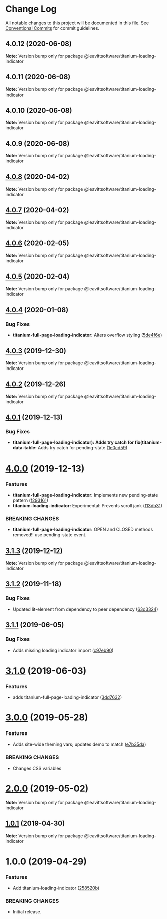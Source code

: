 # Change Log

All notable changes to this project will be documented in this file.
See [Conventional Commits](https://conventionalcommits.org) for commit guidelines.

## 4.0.12 (2020-06-08)

**Note:** Version bump only for package @leavittsoftware/titanium-loading-indicator





## 4.0.11 (2020-06-08)

**Note:** Version bump only for package @leavittsoftware/titanium-loading-indicator





## 4.0.10 (2020-06-08)

**Note:** Version bump only for package @leavittsoftware/titanium-loading-indicator





## 4.0.9 (2020-06-08)

**Note:** Version bump only for package @leavittsoftware/titanium-loading-indicator





## [4.0.8](https://github.com/LeavittSoftware/titanium-elements/compare/@leavittsoftware/titanium-loading-indicator@4.0.7...@leavittsoftware/titanium-loading-indicator@4.0.8) (2020-04-02)

**Note:** Version bump only for package @leavittsoftware/titanium-loading-indicator





## [4.0.7](https://github.com/LeavittSoftware/titanium-elements/compare/@leavittsoftware/titanium-loading-indicator@4.0.6...@leavittsoftware/titanium-loading-indicator@4.0.7) (2020-04-02)

**Note:** Version bump only for package @leavittsoftware/titanium-loading-indicator





## [4.0.6](https://github.com/LeavittSoftware/titanium-elements/compare/@leavittsoftware/titanium-loading-indicator@4.0.5...@leavittsoftware/titanium-loading-indicator@4.0.6) (2020-02-05)

**Note:** Version bump only for package @leavittsoftware/titanium-loading-indicator





## [4.0.5](https://github.com/LeavittSoftware/titanium-elements/compare/@leavittsoftware/titanium-loading-indicator@4.0.4...@leavittsoftware/titanium-loading-indicator@4.0.5) (2020-02-04)

**Note:** Version bump only for package @leavittsoftware/titanium-loading-indicator





## [4.0.4](https://github.com/LeavittSoftware/titanium-elements/compare/@leavittsoftware/titanium-loading-indicator@4.0.3...@leavittsoftware/titanium-loading-indicator@4.0.4) (2020-01-08)


### Bug Fixes

* **titanium-full-page-loading-indicator:** Alters overflow styling ([5de4f6e](https://github.com/LeavittSoftware/titanium-elements/commit/5de4f6e0e3b9472ed3bc6d751b7f81ef4902b615))





## [4.0.3](https://github.com/LeavittSoftware/titanium-elements/compare/@leavittsoftware/titanium-loading-indicator@4.0.2...@leavittsoftware/titanium-loading-indicator@4.0.3) (2019-12-30)

**Note:** Version bump only for package @leavittsoftware/titanium-loading-indicator





## [4.0.2](https://github.com/LeavittSoftware/titanium-elements/compare/@leavittsoftware/titanium-loading-indicator@4.0.1...@leavittsoftware/titanium-loading-indicator@4.0.2) (2019-12-26)

**Note:** Version bump only for package @leavittsoftware/titanium-loading-indicator





## [4.0.1](https://github.com/LeavittSoftware/titanium-elements/compare/@leavittsoftware/titanium-loading-indicator@4.0.0...@leavittsoftware/titanium-loading-indicator@4.0.1) (2019-12-13)


### Bug Fixes

* **titanium-full-page-loading-indicator): Adds try catch for fix(titanium-data-table:** Adds try catch for pending-state ([1e0cd59](https://github.com/LeavittSoftware/titanium-elements/commit/1e0cd592fb104f4b3e5f34497a144f30eb928070))





# [4.0.0](https://github.com/LeavittSoftware/titanium-elements/compare/@leavittsoftware/titanium-loading-indicator@3.1.3...@leavittsoftware/titanium-loading-indicator@4.0.0) (2019-12-13)


### Features

* **titanium-full-page-loading-indicator:** Implements new pending-state pattern ([f293161](https://github.com/LeavittSoftware/titanium-elements/commit/f293161581b33a7f25be939a89421bf25adb60f8))
* **titanium-loading-indicator:** Experimental:  Prevents scroll jank ([f13db31](https://github.com/LeavittSoftware/titanium-elements/commit/f13db3115e41c76785f3f895a14f23586ae1a639))


### BREAKING CHANGES

* **titanium-full-page-loading-indicator:** OPEN and CLOSED methods removed!!  use pending-state event.





## [3.1.3](https://github.com/LeavittSoftware/titanium-elements/compare/@leavittsoftware/titanium-loading-indicator@3.1.2...@leavittsoftware/titanium-loading-indicator@3.1.3) (2019-12-12)

**Note:** Version bump only for package @leavittsoftware/titanium-loading-indicator





## [3.1.2](https://github.com/LeavittSoftware/titanium-elements/compare/@leavittsoftware/titanium-loading-indicator@3.1.1...@leavittsoftware/titanium-loading-indicator@3.1.2) (2019-11-18)


### Bug Fixes

* Updated lit-element from dependency to peer dependency ([63d3324](https://github.com/LeavittSoftware/titanium-elements/commit/63d332436d677b7e82c6adf91a6e08e29adee32b))





## [3.1.1](https://github.com/LeavittSoftware/titanium-elements/compare/@leavittsoftware/titanium-loading-indicator@3.1.0...@leavittsoftware/titanium-loading-indicator@3.1.1) (2019-06-05)


### Bug Fixes

* Adds missing loading indicator import ([c97eb90](https://github.com/LeavittSoftware/titanium-elements/commit/c97eb90))





# [3.1.0](https://github.com/LeavittSoftware/titanium-elements/compare/@leavittsoftware/titanium-loading-indicator@3.0.0...@leavittsoftware/titanium-loading-indicator@3.1.0) (2019-06-03)


### Features

* adds titanium-full-page-loading-indicator ([3dd7632](https://github.com/LeavittSoftware/titanium-elements/commit/3dd7632))





# [3.0.0](https://github.com/LeavittSoftware/titanium-elements/compare/@leavittsoftware/titanium-loading-indicator@2.0.0...@leavittsoftware/titanium-loading-indicator@3.0.0) (2019-05-28)


### Features

* Adds site-wide theming vars; updates demo to match ([e7b35da](https://github.com/LeavittSoftware/titanium-elements/commit/e7b35da))


### BREAKING CHANGES

* Changes CSS variables





# [2.0.0](https://github.com/LeavittSoftware/titanium-elements/compare/@leavittsoftware/titanium-loading-indicator@1.0.1...@leavittsoftware/titanium-loading-indicator@2.0.0) (2019-05-02)

**Note:** Version bump only for package @leavittsoftware/titanium-loading-indicator






## [1.0.1](https://github.com/LeavittSoftware/titanium-elements/compare/@leavittsoftware/titanium-loading-indicator@1.0.0...@leavittsoftware/titanium-loading-indicator@1.0.1) (2019-04-30)

**Note:** Version bump only for package @leavittsoftware/titanium-loading-indicator





# 1.0.0 (2019-04-29)


### Features

* Add titanium-loading-indicator ([258520b](https://github.com/LeavittSoftware/titanium-elements/commit/258520b))


### BREAKING CHANGES

* Initial release.
